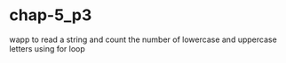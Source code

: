 # chap-5_p3
wapp to read a string and count the number of   lowercase and uppercase letters using for loop
